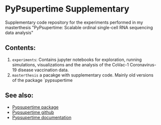 PyPsupertime Supplementary
=========================

Supplementary code repository for the experiments performed in my masterthesis
"PyPsupertime: Scalable ordinal single-cell RNA sequencing data analysis"

## Contents:

1.  `experiments`: Contains jupyter notebooks for exploration, running simulations, visualizations and
     the analysis of the CoVac-1 Coronavirus-19 disease vaccination data.
2.   `masterthesis` a pacakge with supplementary code. Mainly old versions of the package
     `pypsupertime

## See also:
* [Pypsupertime package](https://pypi.org/project/pypsupertime/)
* [Pypsupertime github](https://github.com/claassenlab/PyPsupertime)
* [Pypsupertime documentation](https://pypsupertime.readthedocs.io/en/latest/)
